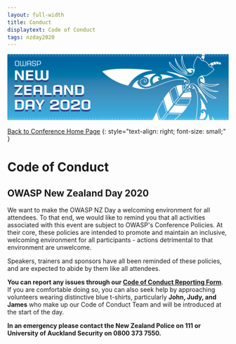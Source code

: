 ```yaml
---
layout: full-width
title: Conduct
displaytext: Code of Conduct
tags: nzday2020
---
```


[![Conference Web Banner](../assets/images/Web_Banner-OWASP_NZ_Day_2020.jpg)](/www-event-2020-NewZealandDay)

[Back to Conference Home Page](/www-event-2020-NewZealandDay)
{: style="text-align: right; font-size: small;" }

# Code of Conduct

## OWASP New Zealand Day 2020

We want to make the OWASP NZ Day a welcoming environment for all attendees. To that end, we would like to remind you that all activities associated with this event are subject to OWASP's Conference Policies. At their core, these policies are intended to promote and maintain an inclusive, welcoming environment for all participants - actions detrimental to that environment are unwelcome.

Speakers, trainers and sponsors have all been reminded of these policies, and are expected to abide by them like all attendees.

**You can report any issues through our [Code of Conduct Reporting Form](https://docs.google.com/forms/d/e/1FAIpQLScZ0V5vxptNEDh6Dt55q7Jb-RySsVaBfo82_w12b2GJnSqacw/viewform?usp=sf_link)**. If you are comfortable doing so, you can also seek help by approaching volunteers wearing distinctive blue t-shirts, particularly **John, Judy, and James** who make up our Code of Conduct Team and will be introduced at the start of the day.

**In an emergency please contact the New Zealand Police on 111 or University of Auckland Security on 0800 373 7550.**

